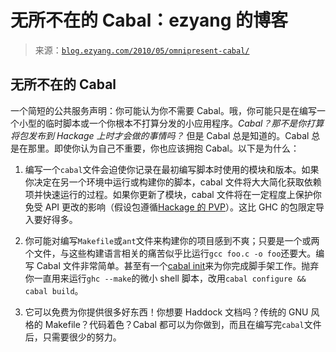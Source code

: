 <!--yml

category: 未分类

date: 2024-07-01 18:18:20

-->

# 无所不在的 Cabal：ezyang 的博客

> 来源：[`blog.ezyang.com/2010/05/omnipresent-cabal/`](http://blog.ezyang.com/2010/05/omnipresent-cabal/)

## 无所不在的 Cabal

一个简短的公共服务声明：你可能认为你不需要 Cabal。哦，你可能只是在编写一个小型的临时脚本或一个你根本不打算分发的小应用程序。*Cabal？那不是你打算将包发布到 Hackage 上时才会做的事情吗？* 但是 Cabal 总是知道的。Cabal 总是在那里。即使你认为自己不重要，你也应该拥抱 Cabal。以下是为什么：

1.  编写一个`cabal`文件会迫使你记录在最初编写脚本时使用的模块和版本。如果你决定在另一个环境中运行或构建你的脚本，cabal 文件将大大简化获取依赖项并快速运行的过程。如果你更新了模块，cabal 文件将在一定程度上保护你免受 API 更改的影响（假设包遵循[Hackage 的 PVP](http://www.haskell.org/haskellwiki/Package_versioning_policy)）。这比 GHC 的包限定导入要好得多。

1.  你可能对编写`Makefile`或`ant`文件来构建你的项目感到不爽；只要是一个或两个文件，与这些构建语言相关的痛苦似乎比运行`gcc foo.c -o foo`还要大。编写 Cabal 文件非常简单。甚至有一个[cabal init](http://byorgey.wordpress.com/2010/04/15/cabal-init/)来为你完成脚手架工作。抛弃你一直用来运行`ghc --make`的微小 shell 脚本，改用`cabal configure && cabal build`。

1.  它可以免费为你提供很多好东西！你想要 Haddock 文档吗？传统的 GNU 风格的 Makefile？代码着色？Cabal 都可以为你做到，而且在编写完`cabal`文件后，只需要很少的努力。
